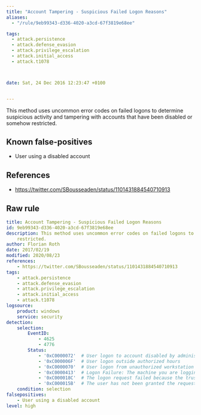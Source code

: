 ```yaml
---
title: "Account Tampering - Suspicious Failed Logon Reasons"
aliases:
  - "/rule/9eb99343-d336-4020-a3cd-67f3819e68ee"

tags:
  - attack.persistence
  - attack.defense_evasion
  - attack.privilege_escalation
  - attack.initial_access
  - attack.t1078



date: Sat, 24 Dec 2016 12:23:47 +0100


---
```


This method uses uncommon error codes on failed logons to determine suspicious activity and tampering with accounts that have been disabled or somehow restricted.

<!--more-->


## Known false-positives

* User using a disabled account



## References

* https://twitter.com/SBousseaden/status/1101431884540710913


## Raw rule
```yaml
title: Account Tampering - Suspicious Failed Logon Reasons
id: 9eb99343-d336-4020-a3cd-67f3819e68ee
description: This method uses uncommon error codes on failed logons to determine suspicious activity and tampering with accounts that have been disabled or somehow
    restricted.
author: Florian Roth
date: 2017/02/19
modified: 2020/08/23
references:
    - https://twitter.com/SBousseaden/status/1101431884540710913
tags:
    - attack.persistence
    - attack.defense_evasion
    - attack.privilege_escalation
    - attack.initial_access
    - attack.t1078
logsource:
    product: windows
    service: security
detection:
    selection:
        EventID:
            - 4625
            - 4776
        Status:
            - '0xC0000072'  # User logon to account disabled by administrator
            - '0xC000006F'  # User logon outside authorized hours
            - '0xC0000070'  # User logon from unauthorized workstation
            - '0xC0000413'  # Logon Failure: The machine you are logging onto is protected by an authentication firewall. The specified account is not allowed to authenticate to the machine
            - '0xC000018C'  # The logon request failed because the trust relationship between the primary domain and the trusted domain failed
            - '0xC000015B'  # The user has not been granted the requested logon type (aka logon right) at this machine
    condition: selection
falsepositives:
    - User using a disabled account
level: high

```
